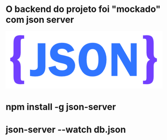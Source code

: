 # O backend do projeto foi "mockado" com json server
![Logo of the project](../backend/assets/json-logo.png)

# npm install -g json-server

# json-server --watch db.json
